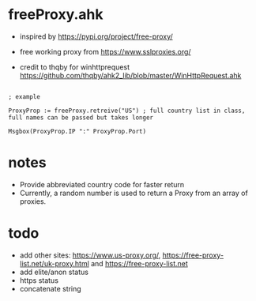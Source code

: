 # freeProxy.ahk

- inspired by https://pypi.org/project/free-proxy/

- free working proxy from https://www.sslproxies.org/

- credit to thqby for winhttprequest https://github.com/thqby/ahk2_lib/blob/master/WinHttpRequest.ahk

```autohotkey

; example

ProxyProp := freeProxy.retreive("US") ; full country list in class, full names can be passed but takes longer

Msgbox(ProxyProp.IP ":" ProxyProp.Port)

```
# notes

- Provide abbreviated country code for faster return
- Currently, a random number is used to return a Proxy from an array of proxies. 
 

# todo 

- add other sites: https://www.us-proxy.org/, https://free-proxy-list.net/uk-proxy.html and https://free-proxy-list.net 
- add elite/anon status
- https status
- concatenate string
